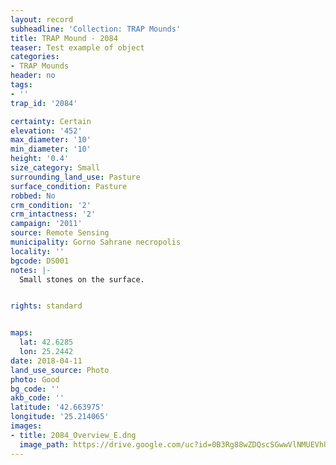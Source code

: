 ```yaml
---
layout: record
subheadline: 'Collection: TRAP Mounds'
title: TRAP Mound - 2084
teaser: Test example of object
categories:
- TRAP Mounds
header: no
tags:
- ''
trap_id: '2084'

certainty: Certain
elevation: '452'
max_diameter: '10'
min_diameter: '10'
height: '0.4'
size_category: Small
surrounding_land_use: Pasture
surface_condition: Pasture
robbed: No
crm_condition: '2'
crm_intactness: '2'
campaign: '2011'
source: Remote Sensing
municipality: Gorno Sahrane necropolis
locality: ''
bgcode: DS001
notes: |-
  Small stones on the surface.


rights: standard


maps:
  lat: 42.6285
  lon: 25.2442
date: 2018-04-11
land_use_source: Photo
photo: Good
bg_code: ''
akb_code: ''
latitude: '42.663975'
longitude: '25.214065'
images:
- title: 2084_Overview_E.dng
  image_path: https://drive.google.com/uc?id=0B3Rg88wZDQscSGwwVlNMUEVhUEU
---
```

